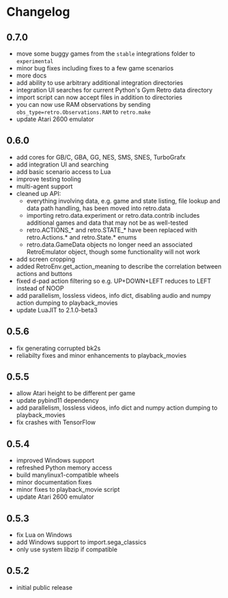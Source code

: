 # Changelog

## 0.7.0

* move some buggy games from the `stable` integrations folder to `experimental`
* minor bug fixes including fixes to a few game scenarios
* more docs
* add ability to use arbitrary additional integration directories
* integration UI searches for current Python's Gym Retro data directory
* import script can now accept files in addition to directories
* you can now use RAM observations by sending `obs_type=retro.Observations.RAM` to `retro.make`
* update Atari 2600 emulator

## 0.6.0

* add cores for GB/C, GBA, GG, NES, SMS, SNES, TurboGrafx
* add integration UI and searching
* add basic scenario access to Lua
* improve testing tooling
* multi-agent support
* cleaned up API:
  * everything involving data, e.g. game and state listing, file lookup and data path handling, has been moved into retro.data
  * importing retro.data.experiment or retro.data.contrib includes additional games and data that may not be as well-tested
  * retro.ACTIONS_* and retro.STATE_* have been replaced with retro.Actions.* and retro.State.* enums
  * retro.data.GameData objects no longer need an associated RetroEmulator object, though some functionality will not work
* add screen cropping
* added RetroEnv.get_action_meaning to describe the correlation between actions and buttons
* fixed d-pad action filtering so e.g. UP+DOWN+LEFT reduces to LEFT instead of NOOP
* add parallelism, lossless videos, info dict, disabling audio and numpy action dumping to playback_movies
* update LuaJIT to 2.1.0-beta3

## 0.5.6

* fix generating corrupted bk2s
* reliabilty fixes and minor enhancements to playback_movies

## 0.5.5

* allow Atari height to be different per game
* update pybind11 dependency
* add parallelism, lossless videos, info dict and numpy action dumping to playback_movies
* fix crashes with TensorFlow

## 0.5.4

* improved Windows support
* refreshed Python memory access
* build manylinux1-compatible wheels
* minor documentation fixes
* minor fixes to playback_movie script
* update Atari 2600 emulator

## 0.5.3

* fix Lua on Windows
* add Windows support to import.sega_classics
* only use system libzip if compatible

## 0.5.2

* initial public release
